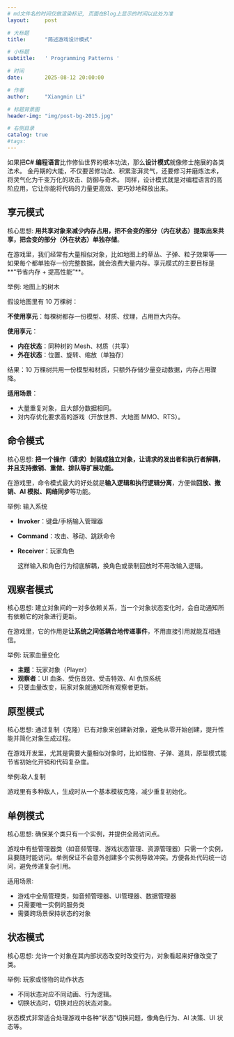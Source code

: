 ```yaml
---
# md文件名的时间仅做渲染标记, 页面在Blog上显示的时间以此处为准
layout:     post

# 大标题
title:      "简述游戏设计模式"

# 小标题
subtitle:   ' Programming Patterns '

# 时间
date:       2025-08-12 20:00:00

# 作者
author:     "Xiangmin Li"

# 标题背景图
header-img: "img/post-bg-2015.jpg"

# 右侧目录
catalog: true
#tags:
---
```

<!--------------------以下为页面正文---------------------->



如果把**C# 编程语言**比作修仙世界的根本功法，那么**设计模式**就像修士施展的各类法术。
金丹期的大能，不仅要苦修功法、积累澎湃灵气，还要修习并磨炼法术，将灵气化为千变万化的攻击、防御与奇术。
同样，设计模式就是对编程语言的高阶应用，它让你能将代码的力量更高效、更巧妙地释放出来。

## 享元模式

核心思想: **用共享对象来减少内存占用，把不会变的部分（内在状态）提取出来共享，把会变的部分（外在状态）单独存储**。

在游戏里，我们经常有大量相似对象，比如地图上的草丛、子弹、粒子效果等——如果每个都单独存一份完整数据，就会浪费大量内存。享元模式的主要目标是**“节省内存 + 提高性能”**。

举例: 地图上的树木

假设地图里有 10 万棵树：

**不使用享元**：每棵树都存一份模型、材质、纹理，占用巨大内存。

**使用享元**：

- **内在状态**：同种树的 Mesh、材质（共享）
- **外在状态**：位置、旋转、缩放（单独存）

结果：10 万棵树共用一份模型和材质，只额外存储少量变动数据，内存占用骤降。

**适用场景**：

- 大量重复对象，且大部分数据相同。
- 对内存优化要求高的游戏（开放世界、大地图 MMO、RTS）。

## 命令模式

核心思想: **把一个操作（请求）封装成独立对象，让请求的发出者和执行者解耦，并且支持撤销、重做、排队等扩展功能。**

在游戏里，命令模式最大的好处就是**输入逻辑和执行逻辑分离**，方便做**回放、撤销、AI 模拟、网络同步**等功能。

举例: 输入系统

- **Invoker**：键盘/手柄输入管理器
- **Command**：攻击、移动、跳跃命令
- **Receiver**：玩家角色 &#x20;

  这样输入和角色行为彻底解耦，换角色或录制回放时不用改输入逻辑。

## 观察者模式

核心思想: 建立对象间的一对多依赖关系，当一个对象状态变化时，会自动通知所有依赖它的对象进行更新。

在游戏里，它的作用是**让系统之间低耦合地传递事件**，不用直接引用就能互相通信。

举例: 玩家血量变化

- **主题**：玩家对象（Player）
- **观察者**：UI 血条、受伤音效、受击特效、AI 仇恨系统
- 只要血量改变，玩家对象就通知所有观察者更新。

## 原型模式

核心思想: 通过复制（克隆）已有对象来创建新对象，避免从零开始创建，提升性能并简化对象生成过程。

在游戏开发里，尤其是需要大量相似对象时，比如怪物、子弹、道具，原型模式能节省初始化开销和代码复杂度。

举例:敌人复制

游戏里有多种敌人，生成时从一个基本模板克隆，减少重复初始化。

## 单例模式

核心思想: 确保某个类只有一个实例，并提供全局访问点。

游戏中有些管理器类（如音频管理、游戏状态管理、资源管理器）只需一个实例，且要随时能访问。单例保证不会意外创建多个实例导致冲突。方便各处代码统一访问，避免传递复杂引用。

适用场景:&#x20;

- 游戏中全局管理类，如音频管理器、UI管理器、数据管理器
- 只需要唯一实例的服务类
- 需要跨场景保持状态的对象

## 状态模式

核心思想: 允许一个对象在其内部状态改变时改变行为，对象看起来好像改变了类。

举例: 玩家或怪物的动作状态

- 不同状态对应不同动画、行为逻辑。
- 切换状态时，切换对应的状态对象。

状态模式非常适合处理游戏中各种“状态”切换问题，像角色行为、AI 决策、UI 状态等。



